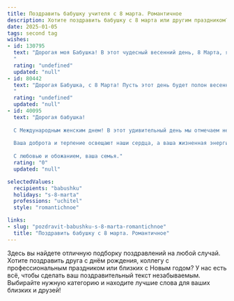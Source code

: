 ```yaml
---
title: Поздравить бабушку учителя с 8 марта. Романтичное
description: Хотите поздравить бабушку с 8 марта или другим праздником? Наш ИИ создаст незабываемое поздравление, а вы обязательно выделитесь среди других.  
date: 2025-01-05
tags: second tag
wishes:
- id: 130795
  text: "Дорогая моя Бабушка! В этот чудесный весенний день, 8 Марта, я хочу поздравить Вас с праздником!  Ваша жизнь – это целая поэма, полная тепла, мудрости и бесконечной любви, которую Вы щедро дарили своим ученикам и нам, вашим близким.  Вы –  учитель не только по профессии, но и по жизни, и я бесконечно благодарна судьбе за возможность учиться у Вас. Пусть этот день будет наполнен счастьем, радостью и нежностью, пусть весна расцветает в Вашей душе яркими красками!  С праздником, моя любимая!
  "
  rating: "undefined"
  updated: "null"
- id: 80442
  text: "Дорогая Бабушка, с 8 Марта! Пусть этот день будет полон весеннего тепла, нежности и радости. Ты – истинный учитель, сеющая разумное, доброе, вечное. Спасибо за твои заботу, мудрость и любовь, которые согревают нас каждый день.
  "
  rating: "undefined"
  updated: "null"
- id: 40095
  text: "Дорогая бабушка!
  
  С Международным женским днем! В этот удивительный день мы отмечаем не только красоту, материнство и заботу, но и вашу мудрость, которую вы щедро делитесь с нами на протяжении всей жизни. Вы — не просто наша любимая бабушка, но и вдохновляющий учитель, который научил нас видеть мир с надеждой и любовью.
  
  Ваша доброта и терпение освещают наши сердца, а ваша жизненная энергия наполняет дом теплом и уютом. Пусть этот день принесет вам такие же радостные эмоции, какие вы дарите всем вокруг. Желаю вам здоровья, счастья и больших жизненных свершений. Пусть каждый день будет наполнен светом и позитивом, а сердце — любовью и радостью.
  
  С любовью и обожанием, ваша семья."
  rating: "0"
  updated: "null"

selectedValues:
  recipients: "babushku"
  holidays: "s-8-marta"
  professions: "uchitel"
  style: "romantichnoe"

links:
- slug: "pozdravit-babushku-s-8-marta-romantichnoe"
  title: "Поздравить бабушку с 8 марта. Романтичное"
---
```


Здесь вы найдете отличную подборку поздравлений на любой случай. 
Хотите поздравить друга с днём рождения, коллегу с профессиональным праздником или близких с Новым годом? У нас есть всё, чтобы сделать ваш поздравительный текст незабываемым. Выбирайте нужную категорию и находите лучшие слова для ваших близких и друзей!

